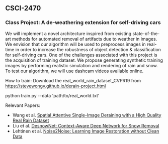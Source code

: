 ## CSCI-2470
### Class Project: A de-weathering extension for self-driving cars

We will implement a novel architecture inspired from existing state-of-the-art methods for automated removal of artifacts due to weather in images. We envision that our algorithm will be used to preprocess images in real-time in order to increase the robustness of object detection & classification for self-driving cars. One of the challenges associated with this project is the acquisition of training dataset. We propose generating synthetic training images by performing realistic simulation and rendering of rain and snow. To test our algorithm, we will use dashcam videos available online.

How to train:
Download the real_world_rain_dataset_CVPR19 from https://stevewongv.github.io/derain-project.html

python train.py --data 'path/to/real_world.txt'

Relevant Papers:

- Wang et al. [Spatial Attentive Single-Image Deraining with a High Quality Real Rain Dataset](https://arxiv.org/abs/1904.01538)
- Liu et al. [DesnowNet: Context-Aware Deep Network for Snow Removal](https://arxiv.org/pdf/1708.04512.pdf)
- Lehtinen et al. [Noise2Noise: Learning Image Restoration without Clean Data](https://arxiv.org/abs/1803.04189)
